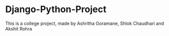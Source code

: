 # Django-Python-Project
 
This is a college project, made by Ashritha Goramane, Shlok Chaudhari and Akshit Rohra